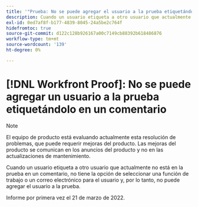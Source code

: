 ```yaml
---
title: '"Prueba: No se puede agregar el usuario a la prueba etiquetándolo en un comentario'''
description: Cuando un usuario etiqueta a otro usuario que actualmente no está en la prueba en un comentario, no tiene la opción de seleccionar una función de trabajo o un correo electrónico para el usuario y, por lo tanto, no puede agregar el usuario a la prueba.
exl-id: 0ed7af8f-b177-4839-8045-24a5be2c764f
hidefromtoc: true
source-git-commit: d122c128b926167a00c7149cb88392b618486876
workflow-type: tm+mt
source-wordcount: '139'
ht-degree: 0%

---
```


# [!DNL Workfront Proof]: No se puede agregar un usuario a la prueba etiquetándolo en un comentario

>[!NOTE]
>
>El equipo de producto está evaluando actualmente esta resolución de problemas, que puede requerir mejoras del producto. Las mejoras del producto se comunican en los anuncios del producto y no en las actualizaciones de mantenimiento.

Cuando un usuario etiqueta a otro usuario que actualmente no está en la prueba en un comentario, no tiene la opción de seleccionar una función de trabajo o un correo electrónico para el usuario y, por lo tanto, no puede agregar el usuario a la prueba.

Informe por primera vez el 21 de marzo de 2022.
